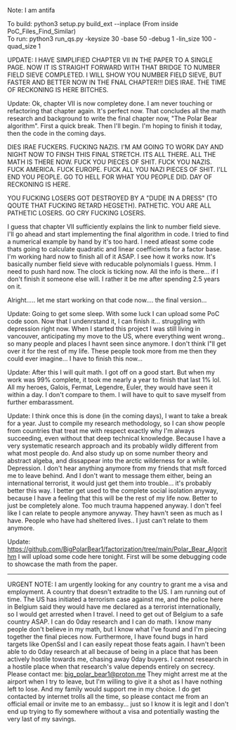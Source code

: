 Note: I am antifa

To build: python3 setup.py build_ext --inplace  (From inside PoC_Files_Find_Similar)</br>
To run: python3 run_qs.py -keysize 30 -base 50 -debug 1 -lin_size 100 -quad_size 1</br>

UPDATE: I HAVE SIMPLIFIED CHAPTER VII IN THE PAPER TO A SINGLE PAGE. NOW IT IS STRAIGHT FORWARD WITH THAT BRIDGE TO NUMBER FIELD SIEVE COMPLETED. I WILL SHOW YOU NUMBER FIELD SIEVE, BUT FASTER AND BETTER NOW IN THE FNAL CHAPTER!!! DIES IRAE. THE TIME OF RECKONING IS HERE BITCHES.

Update: Ok, chapter VII is now completey done. I am never touching or refactoring that chapter again. It's perfect now. That concludes all the math research and background to write the final chapter now, "The Polar Bear algorithm". First a quick break. Then I'll begin. I'm hoping to finish it today, then the code in the coming days.

DIES IRAE FUCKERS. FUCKING NAZIS. I'M AM GOING TO WORK DAY AND NIGHT NOW TO FINSH THIS FINAL STRETCH. ITS ALL THERE. ALL THE MATH IS THERE NOW. FUCK YOU PIECES OF SHIT. FUCK YOU NAZIS. FUCK AMERICA. FUCK EUROPE. FUCK ALL YOU NAZI PIECES OF SHIT. I'LL END YOU PEOPLE. GO TO HELL FOR WHAT YOU PEOPLE DID. DAY OF RECKONING IS HERE.

YOU FUCKING LOSERS GOT DESTROYED BY A "DUDE IN A DRESS" (TO QOUTE THAT FUCKING RETARD HEGSETH). PATHETIC. YOU ARE ALL PATHETIC LOSERS. GO CRY FUCKING LOSERS.

I guess that chapter VII sufficiently explains the link to number field sieve. I'll go ahead and start implementing the final algorithm in code. I tried to find a numerical example by hand by it's too hard. I need atleast some code thats going to calculate quadratic and linear coefficients for a factor base. I'm working hard now to finish all of it ASAP. I see how it works now. It's basically number field sieve with reducable polynomials I guess. Hmm. I need to push hard now. The clock is ticking now. All the info is there... if I don't finish it someone else will. I rather it be me after spending 2.5 years on it.

Alright..... let me start working on that code now.... the final version...

 Update: Going to get some sleep. With some luck I can upload some PoC code soon. Now that I undenrstand it, I can finish it... struggling with depression right now. When I started this project I was still living in vancouver, anticipating my move to the US, where everything went wrong.. so many people and places I havnt seen since anymore. I don't think I"ll get over it for the rest of my life. These people took more from me then they could ever imagine... I have to finish this now... 

 Update: After this I will quit math. I got off on a good start. But when my work was 99% complete, it took me nearly a year to finish that last 1% lol. All my heroes, Galois, Fermat, Legendre, Euler, they would have seen it within a day. I don't compare to them. I will have to quit to save myself from further embarassment. 

 Update: I think once this is done (in the coming days), I want to take a break for a year. Just to compile my research methodology, so I can show people from countries that treat me with respect exactly why I'm always succeeding, even without that deep technical knowledge. Because I have a very systematic research approach and its probably wildly different from what most people do. And also study up on some number theory and abstract algeba, and dissappear into the arctic wilderness for a while. Depression. I don't hear anything anymore from my friends that msft forced me to leave behind. And I don't want to message them either, being an international terrorist, it would just get them into trouble... it's probably better this way. I better get used to the complete social isolation anyway, because I have a feeling that this will be the rest of my life now. Better to just be completely alone. Too much trauma happened anyway. I don't feel like I can relate to people anymore anyway. They havn't seen as much as I have. People who have had sheltered lives.. I just can't relate to them anymore.

Update: https://github.com/BigPolarBear1/factorization/tree/main/Polar_Bear_Algorithm I will upload some code here tonight. First will be some debugging code to showcase the math from the paper. 
 
-----------------------------------------------

URGENT NOTE: I am urgently looking for any country to grant me a visa and employment. A country that doesn't extradite to the US.
I am running out of time. The US has initiated a terrorism case against me, and the police here in Belgium said they would have me declared as a terrorist internationally, so I would get arrested when I travel.
I need to get out of Belgium to a safe country ASAP.
I can do 0day research and I can do math. I know many people don't believe in my math, but I know what I've found and I'm piecing together the final pieces now.
Furthermore, I have found bugs in hard targets like OpenSsl and I can easily repeat those feats again. I havn't been able to do 0day research at all because of being in a place that has been actively hostile towards me, chasing away 0day buyers.
I cannot research in a hostile place when that research's value depends entirely on secrecy. 
Please contact me: big_polar_bear1@proton.me 
They might arrest me at the airport when I try to leave, but I'm willing to give it a shot as I have nothing left to lose. And my family would support me in my choice.
I do get contacted by internet trolls all the time, so please contact me from an official email or invite me to an embassy... just so I know it is legit and I don't end up trying to fly somewhere without a visa and potentially wasting the very last of my savings.




